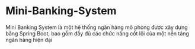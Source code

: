 # Mini-Banking-System
Mini Banking System là một hệ thống ngân hàng mô phỏng được xây dựng bằng Spring Boot, bao gồm đầy đủ các chức năng cốt lõi của một nền tảng ngân hàng hiện đại
